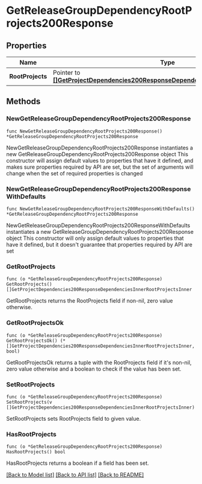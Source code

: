 # GetReleaseGroupDependencyRootProjects200Response

## Properties

Name | Type | Description | Notes
------------ | ------------- | ------------- | -------------
**RootProjects** | Pointer to [**[]GetProjectDependencies200ResponseDependenciesInnerRootProjectsInner**](GetProjectDependencies200ResponseDependenciesInnerRootProjectsInner.md) |  | [optional] 

## Methods

### NewGetReleaseGroupDependencyRootProjects200Response

`func NewGetReleaseGroupDependencyRootProjects200Response() *GetReleaseGroupDependencyRootProjects200Response`

NewGetReleaseGroupDependencyRootProjects200Response instantiates a new GetReleaseGroupDependencyRootProjects200Response object
This constructor will assign default values to properties that have it defined,
and makes sure properties required by API are set, but the set of arguments
will change when the set of required properties is changed

### NewGetReleaseGroupDependencyRootProjects200ResponseWithDefaults

`func NewGetReleaseGroupDependencyRootProjects200ResponseWithDefaults() *GetReleaseGroupDependencyRootProjects200Response`

NewGetReleaseGroupDependencyRootProjects200ResponseWithDefaults instantiates a new GetReleaseGroupDependencyRootProjects200Response object
This constructor will only assign default values to properties that have it defined,
but it doesn't guarantee that properties required by API are set

### GetRootProjects

`func (o *GetReleaseGroupDependencyRootProjects200Response) GetRootProjects() []GetProjectDependencies200ResponseDependenciesInnerRootProjectsInner`

GetRootProjects returns the RootProjects field if non-nil, zero value otherwise.

### GetRootProjectsOk

`func (o *GetReleaseGroupDependencyRootProjects200Response) GetRootProjectsOk() (*[]GetProjectDependencies200ResponseDependenciesInnerRootProjectsInner, bool)`

GetRootProjectsOk returns a tuple with the RootProjects field if it's non-nil, zero value otherwise
and a boolean to check if the value has been set.

### SetRootProjects

`func (o *GetReleaseGroupDependencyRootProjects200Response) SetRootProjects(v []GetProjectDependencies200ResponseDependenciesInnerRootProjectsInner)`

SetRootProjects sets RootProjects field to given value.

### HasRootProjects

`func (o *GetReleaseGroupDependencyRootProjects200Response) HasRootProjects() bool`

HasRootProjects returns a boolean if a field has been set.


[[Back to Model list]](../README.md#documentation-for-models) [[Back to API list]](../README.md#documentation-for-api-endpoints) [[Back to README]](../README.md)


